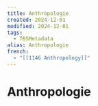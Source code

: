 ```yaml
---
title: Anthropologie
created: 2024-12-01
modified: 2024-12-01
tags:
  - TBSMetadata
alias: Anthropologie
french:
  - "[[1146 Anthropology]]"
---
```

# Anthropologie
